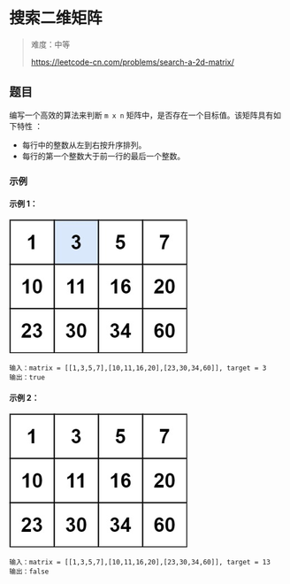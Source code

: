 # 搜索二维矩阵

> 难度：中等
>
> https://leetcode-cn.com/problems/search-a-2d-matrix/

## 题目

编写一个高效的算法来判断 `m x n` 矩阵中，是否存在一个目标值。该矩阵具有如下特性
：

- 每行中的整数从左到右按升序排列。
- 每行的第一个整数大于前一行的最后一个整数。

### 示例

#### 示例 1：

![search-a-2d-matrix-1](../../assets/images/search-a-2d-matrix-1.jpg)

```
输入：matrix = [[1,3,5,7],[10,11,16,20],[23,30,34,60]], target = 3
输出：true
```

#### 示例 2：

![search-a-2d-matrix-2](../../assets/images/search-a-2d-matrix-2.jpg)

```
输入：matrix = [[1,3,5,7],[10,11,16,20],[23,30,34,60]], target = 13
输出：false
```
